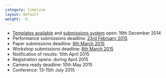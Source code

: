 ```yaml
---
category: timeline
layout: default
weight: -9
---
```


* [Templates available](https://github.com/livecodenetwork/templates/archive/master.zip) and [submissions system](https://easychair.org/conferences/?conf=iclc2015) open: 16th December 2014
* Performance submissions deadline: [23rd February 2015](http://www.timeanddate.com/worldclock/fixedtime.html?msg=ICLC+2015+-+Performance+proposals+due&iso=20150223T2355&p1=1033)
* Paper submissions deadline: [8th March 2015](http://www.timeanddate.com/worldclock/fixedtime.html?msg=ICLC+2015+-+Papers+and+workshop+proposals+due&iso=20150308T2355&p1=1033)
* Workshop submissions deadline: [8th March 2015](http://www.timeanddate.com/worldclock/fixedtime.html?msg=ICLC+2015+-+Papers+and+workshop+proposals+due&iso=20150308T2355&p1=1033)
* Notification of results: 10th April 2015
* Registration opens: during April 2015
* Camera ready deadline: 10th May 2015
* Conference: 13-15th July 2015
